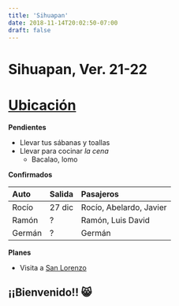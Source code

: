 ```yaml
---
title: 'Sihuapan'
date: 2018-11-14T20:02:50-07:00
draft: false
---
```


# Sihuapan, Ver. 21-22

# [Ubicación](https://www.google.com/maps/place/Memelas+Sihuapan,+Centro,+95810+Sihuapan,+Ver./@18.4362379,-95.175912,17z/data=!4m2!3m1!1s0x85c273cf1483240b:0xd6fca634447fea48?force=pwa&source=mlapk)

__Pendientes__

- Llevar tus sábanas y toallas
- Llevar para cocinar _la cena_
  - Bacalao, lomo

__Confirmados__

|Auto|Salida|Pasajeros|
|:---|:---|:---|
|Rocío|27 dic|Rocío, Abelardo, Javier|
|Ramón|?|Ramón, Luis David|
|Germán|?|Germán|

__Planes__

- Visita a [San Lorenzo](https://www.inah.gob.mx/zonas/186-zona-arqueologica-de-san-lorenzo-tenochtitlan)

## ¡¡Bienvenido!! 😸
